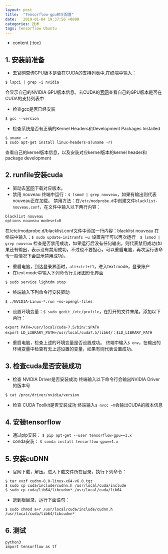 ```yaml
---
layout: post
title:  "Tensorflow-gpu相关配置"
date:   2019-01-04 19:37:56 +0800
categories: 技术
tags: Tensorflow Ubuntu
---
```


* content
{:toc}


## 1. 安装前准备
- 去官网查询GPU版本是否在CUDA的支持列表中,在终端中输入： 
```
$ lspci | grep -i nvidia
```
会显示自己的NVIDIA GPU版本信息。去CUDA的[官网](http://developer.nvidia.com/cuda-gpus)查看自己的GPU版本是否在CUDA的支持列表中
- 检查gcc是否已经安装
```
$ gcc --version
```
- 检查系统是否有正确的Kernel Headers和Development Packages Installed
```
$ uname –r
$ sudo apt-get install linux-headers-$(uname -r)
``` 
查看自己的kernel版本信息，以及安装对应kernel版本的kernel header和package development 

## 2. runfile安装cuda 
- 驱动去[官网](https://developer.nvidia.com/cuda-downloads)下载对应版本。
- 禁用 nouveau
终端中运行：`$ lsmod | grep nouveau`，如果有输出则代表nouveau正在加载。
禁用方法：在`/etc/modprobe.d`中创建文件`blacklist-nouveau.conf`，在文件中输入以下两行内容：
```
blacklist nouveau
options nouveau modeset=0
```
在/etc/modprobe.d/blacklist.conf文件中添加一行内容：blacklist nouveau
在终端中输入：`$ sudo update-initramfs –u `设置完毕可以再次运行　`$ lsmod | grep nouveau`
检查是否禁用成功，如果运行后没有任何输出，则代表禁用成功(如果还有输出，表示没有禁用成功，不过也不要担心，可以重启电脑，再次运行该命令一般情况下会显示禁用成功)。 
- 重启电脑，到达登录界面时，`alt+ctrl+f1`，进入text mode，登录账户 
- 在text mode中输入下列命令行关闭图形化界面
```
$ sudo service lightdm stop
```

<div STYLE="page-break-after: always;"></div> 

- 终端输入下列命令行安装驱动
```
$ ./NVIDIA-Linux-*.run –no-opengl-files
```
- 设置环境变量：`$ sudo gedit /etc/profile`，在打开的文件末尾，添加以下两行：
```
export PATH=/usr/local/cuda-7.5/bin/:$PATH
export LD_LIBRARY_PATH=/usr/local/cuda7.5/lib64/：$LD_LIBRARY_PATH
```
- 重启电脑，检查上述的环境变量是否设置成功。
终端中输入`$ env`，在输出的环境变量中检查有无上述设置的变量，如果有则代表设置成功。

## 3. 检查cuda是否安装成功

- 检查 NVIDIA Driver是否安装成功
    终端输入以下命令行会输出NVIDIA Driver的版本号
```
$ cat /proc/driver/nvidia/version
```

- 检查 CUDA Toolkit是否安装成功
    终端输入`$ nvcc –V`会输出CUDA的版本信息

## 4. 安装tensorflow
- 通过pip安装：
`$ pip apt-get --user tensorflow-gpu==1.x`
- conda安装：
`$ conda install tensorflow-gpu==1.x` 

## 5. 安装cuDNN
- 官网下载，解压。进入下载文件所在目录，执行下列命令：
```
$ tar xvzf cudnn-8.0-linux-x64-v6.0.tgz
$ sudo cp cuda/include/cudnn.h /usr/local/cuda/include
$ sudo cp cuda/lib64/libcudnn* /usr/local/cuda/lib64
```
- 退到根目录，运行下面语句：
```
$ sudo chmod a+r /usr/local/cuda/include/cudnn.h /usr/local/cuda/lib64/libcudnn*
```

## 6. 测试
```
python3
import tensorflow as tf
```